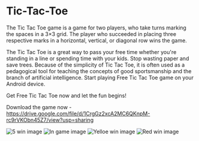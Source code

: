 # Tic-Tac-Toe
The Tic Tac Toe game is a game for two players, who take turns marking the spaces in a 3×3 grid. The player who succeeded in placing three respective marks in a horizontal, vertical, or diagonal row wins the game.

The Tic Tac Toe is a great way to pass your free time whether you're standing in a line or spending time with your kids. Stop wasting paper and save trees. Because of the simplicity of Tic Tac Toe, it is often used as a pedagogical tool for teaching the concepts of good sportsmanship and the branch of artificial intelligence.
Start playing Free Tic Tac Toe game on your Android device.

Get Free Tic Tac Toe now and let the fun begins!


Download the game now - https://drive.google.com/file/d/1CrgGz2xcA2MC6QKnpM-rc9rVKObn45Z7/view?usp=sharing

![5 win image](Screenshots/5%20win.jpg)
![In game image](Screenshots/In%20game.jpg)
![Yelloe win image](Screenshots/Yellow%20winner.jpg)
![Red win image](Screenshots/Red%20winner.jpg)
